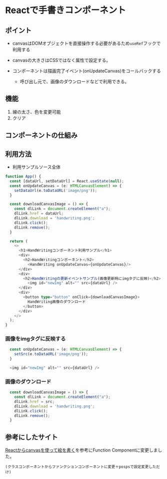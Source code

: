 # Reactで手書きコンポーネント

## ポイント

* canvasはDOMオブジェクトを直接操作する必要があるため`useRef`フックで利用する

* canvasの大きさはCSSではなく属性で設定する。

* コンポーネントは描画完了イベント(onUpdateCanvas)をコールバックする
  * 呼び出し元で、画像のダウンロードなどで利用できる。

## 機能
1. 線の太さ、色を変更可能
1. クリア


## コンポーネントの仕組み

## 利用方法

* 利用サンプルソース全体

```typescript
function App() {
  const [dataUrl, setDataUrl] = React.useState(null);
  const onUpdateCanvas = (e: HTMLCanvasElement) => {
    setDataUrl(e.toDataURL('image/png'));
  }

  const downloadCanvasImage = () => {
    const dlLink = document.createElement("a"); 
    dlLink.href = dataUrl;
    dlLink.download = 'handwriting.png';
    dlLink.click();
    dlLink.remove();  
  }

  return (
    <>
      <h1>HandWritingコンポーネント利用サンプル</h1>
      <div>
        <h2>HandWritingコンポーネント</h2>
          <HandWriting onUpdateCanvas={onUpdateCanvas}/>
      </div>
      <div>
        <h2>HandWritingの更新イベントサンプル(画像更新時にimgタグに反映)</h2>
          <img id="newImg" alt="" src={dataUrl} />
      </div>
      <div>
        <button type="button" onClick={downloadCanvasImage}>
          HandWriting画像のダウンロード
        </button>
      </div>
    </>
  );
}
```
### 画像をimgタグに反映する
```typescript
  const onUpdateCanvas = (e: HTMLCanvasElement) => {
    setSrc(e.toDataURL('image/png'));
  }
```

```typescript
  <img id="newImg" alt="" src={dataUrl} />
```

### 画像のダウンロード
```typescript
  const downloadCanvasImage = () => {
    const dlLink = document.createElement("a"); 
    dlLink.href = src;
    dlLink.download = 'handwriting.png';
    dlLink.click();
    dlLink.remove();  
  }
```

## 参考にしたサイト
[Reactからcanvasを使って絵を書く](https://qiita.com/ebkn/items/af3b53f560eb023a200f)を参考にFunction Componentに変更しました。

    (クラスコンポーネントからファンクションコンポーネントに変更＋pospsで設定変更しただけ)


